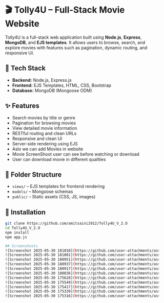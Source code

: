 # 🎬 Tolly4U – Full-Stack Movie Website

Tolly4U is a full-stack web application built using **Node.js**, **Express**, **MongoDB**, and **EJS templates**. It allows users to browse, search, and explore movies with features such as pagination, dynamic routing, and responsive UI.

## 🔧 Tech Stack
- **Backend:** Node.js, Express.js
- **Frontend:** EJS Templates, HTML, CSS, Bootstrap
- **Database:** MongoDB (Mongoose ODM)

## ✨ Features
- Search movies by title or genre
- Pagination for browsing movies
- View detailed movie information
- RESTful routing and clean URLs
- Responsive and clean UI
- Server-side rendering using EJS
- Aslo we can add Movies in website
- Movie ScreenShoot user can see before watching or download
- User can download movie in different qualities

## 📁 Folder Structure
- `views/` – EJS templates for frontend rendering
- `models/` – Mongoose schemas
- `public/` – Static assets (CSS, JS, images)

## 🚀 Installation
```bash
git clone https://github.com/amitsaini1912/Tolly4U_V_2.O
cd Tolly4U_V_2.O
npm install
npm app.js

## Screenshoots
![Screenshot 2025-05-30 181010](https://github.com/user-attachments/assets/a80f1085-c2a8-45fa-84d7-bcf79a72c06f)
![Screenshot 2025-05-30 181001](https://github.com/user-attachments/assets/58a4346e-fd02-470c-8199-044dc77003b4)
![Screenshot 2025-05-30 180951](https://github.com/user-attachments/assets/f2fc7474-14f4-4d55-88cc-1e2ce1de0719)
![Screenshot 2025-05-30 180937](https://github.com/user-attachments/assets/09ac81d0-9eb0-4094-a292-fbec0a8e82da)
![Screenshot 2025-05-30 180917](https://github.com/user-attachments/assets/ea7340e0-c187-4a07-b617-e56352eec44e)
![Screenshot 2025-05-30 180836](https://github.com/user-attachments/assets/77125337-0caf-4870-96f4-f8a9c57b9c6b)
![Screenshot 2025-05-30 175628](https://github.com/user-attachments/assets/9ff52b82-9796-4565-9673-8d51d10b90bd)
![Screenshot 2025-05-30 175549](https://github.com/user-attachments/assets/d0c9a25b-3fa5-43da-86c3-996634e82220)
![Screenshot 2025-05-30 175417](https://github.com/user-attachments/assets/7d6d5a9f-92e0-4abf-8063-bb19e34554b5)
![Screenshot 2025-05-30 175339](https://github.com/user-attachments/assets/6e5f514c-fe79-47fb-83d9-42b4378b2f94)
![Screenshot 2025-05-30 175316](https://github.com/user-attachments/assets/4616b0a1-62e9-44cc-b853-64c60e465fc4)

